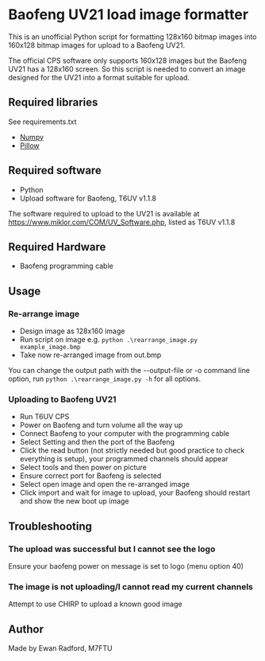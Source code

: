 # Baofeng UV21 load image formatter

This is an unofficial Python script for formatting 128x160 bitmap images into 160x128 bitmap images for upload to a Baofeng UV21.

The official CPS software only supports 160x128 images but the Baofeng UV21 has a 128x160 screen. So this script is needed to convert an image designed for the UV21 into a format suitable for upload.

## Required libraries
See requirements.txt
- [Numpy](https://numpy.org/install/)
- [Pillow](https://pypi.org/project/pillow/)

## Required software

- Python
- Upload software for Baofeng, T6UV v1.1.8

The software required to upload to the UV21 is available at https://www.miklor.com/COM/UV_Software.php, listed as T6UV v1.1.8

## Required Hardware

- Baofeng programming cable

## Usage

### Re-arrange image
- Design image as 128x160 image 
- Run script on image e.g. ```python .\rearrange_image.py example_image.bmp```
- Take now re-arranged image from out.bmp 

You can change the output path with the --output-file or -o command line option, run ```python .\rearrange_image.py -h``` for all options.

### Uploading to Baofeng UV21
- Run T6UV CPS
- Power on Baofeng and turn volume all the way up
- Connect Baofeng to your computer with the programming cable
- Select Setting and then the port of the Baofeng
- Click the read button (not strictly needed but good practice to check everything is setup), your programmed channels should appear
- Select tools and then power on picture
- Ensure correct port for Baofeng is selected
- Select open image and open the re-arranged image
- Click import and wait for image to upload, your Baofeng should restart and show the new boot up image

## Troubleshooting

### The upload was successful but I cannot see the logo
Ensure your baofeng power on message is set to logo (menu option 40)

### The image is not uploading/I cannot read my current channels
Attempt to use CHIRP to upload a known good image


## Author
Made by Ewan Radford, M7FTU